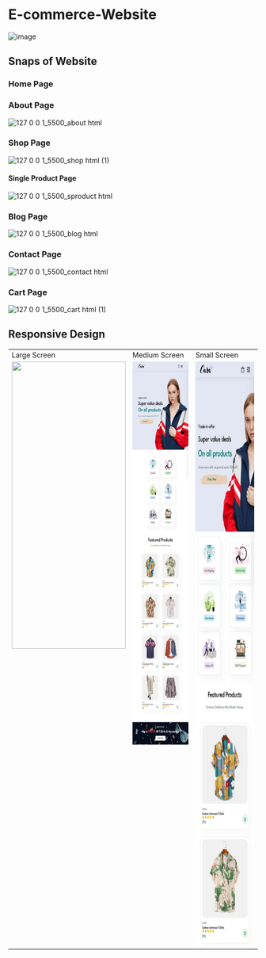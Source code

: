 # E-commerce-Website

![image](https://user-images.githubusercontent.com/97346974/188784638-d2efc972-61b6-4412-8470-ce865caa4c3b.png)

## Snaps of Website 
### Home Page
### About Page
![127 0 0 1_5500_about html](https://user-images.githubusercontent.com/97346974/188790660-75224ba1-2680-409c-866f-bc15617e0fb1.png)
### Shop Page
![127 0 0 1_5500_shop html (1)](https://user-images.githubusercontent.com/97346974/188791124-bc790b0a-4c14-46f3-93b2-7158fcc73c12.png)
#### Single Product Page
![127 0 0 1_5500_sproduct html](https://user-images.githubusercontent.com/97346974/188791137-c98fe6e3-8f45-43d6-94ac-ba45ae9d2285.png)
### Blog Page
![127 0 0 1_5500_blog html](https://user-images.githubusercontent.com/97346974/188790841-8d303fa6-6ec1-47d1-a162-8910ea1b12b9.png)
### Contact Page
![127 0 0 1_5500_contact html](https://user-images.githubusercontent.com/97346974/188790856-f47ba36f-9f70-4c59-b0f8-16e8f2a39f75.png)
### Cart Page
![127 0 0 1_5500_cart html (1)](https://user-images.githubusercontent.com/97346974/188790868-063225c6-0d56-4689-8936-d9e2d688e4e0.png)
## Responsive Design

<table>
  <tr>
    <td>Large Screen</td>
     <td>Medium Screen</td>
     <td>Small Screen</td>
  </tr>
  <tr VALIGN=TOP>
    <td><img src="Files/screenshots/1Fullscreen.png" width=230 height=580></td>
    <td><img src="Files/screenshots/1Mediumscreen.png" width=240 height=780></td>
    <td><img src="Files/screenshots/Smallscreen.png" width=270 height=1180></td>
  </tr>
 </table>
